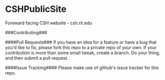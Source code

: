 CSHPublicSite
================

Foreward facing CSH website - csh.rit.edu

###Contributing###

####Pull Requests###
If you have an idea for a feature or have a bug that you'd like to fix, please fork this repo to a private repo of your own. If your contribution is more than some small tweak, create a branch. Do your thing, and then submit a pull request.

####Issue Tracking####
Please make use of github's issue tracker for this repo.

